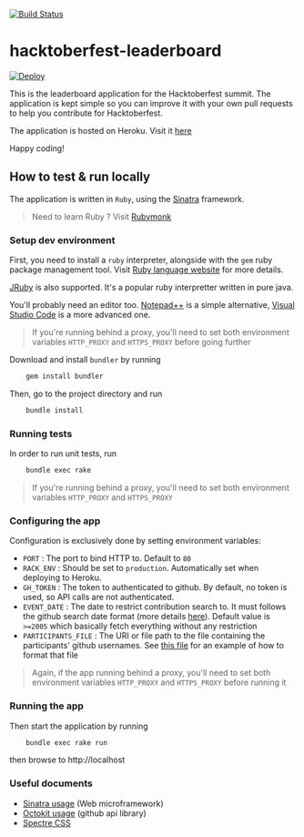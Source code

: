 [![Build Status](https://travis-ci.org/ourtigarage/hacktoberfest-leaderboard.svg?branch=master)](https://travis-ci.org/ourtigarage/hacktoberfest-leaderboard)

# hacktoberfest-leaderboard
[![Deploy](https://www.herokucdn.com/deploy/button.svg)](https://heroku.com/deploy?template=https://github.com/ourtigarage/hacktoberfest-leaderboard)

This is the leaderboard application for the Hacktoberfest summit.
The application is kept simple so you can improve it with your own pull requests to help you
contribute for Hacktoberfest.

The application is hosted on Heroku. Visit it [here](https://hacktoberfest-leaderboard.herokuapp.com/)

Happy coding!

## How to test & run locally
The application is written in `Ruby`, using the [Sinatra](http://www.sinatrarb.com/) framework.
> Need to learn Ruby ? Visit [Rubymonk](https://rubymonk.com/)
### Setup dev environment
First, you need to install a `ruby` interpreter, alongside with the `gem` ruby package management tool.
Visit [Ruby language website](https://www.ruby-lang.org) for more details.

[JRuby](http://jruby.org/) is also supported. It's a popular ruby interpretter written in pure java.

You'll probably need an editor too. [Notepad++](https://notepad-plus-plus.org/) is a simple alternative, [Visual Studio Code](https://code.visualstudio.com/) is a more advanced one.

> If you're running behind a proxy, you'll need to set both environment variables `HTTP_PROXY` and `HTTPS_PROXY` before going further

Download and install `bundler` by running
```bash
    gem install bundler
```

Then, go to the project directory and run
```bash
    bundle install
```

### Running tests
In order to run unit tests, run
```bash
    bundle exec rake
```

> If you're running behind a proxy, you'll need to set both environment variables `HTTP_PROXY` and `HTTPS_PROXY`
### Configuring the app
Configuration is exclusively done by setting environment variables:
* `PORT` : The port to bind HTTP to. Default to `80`
* `RACK_ENV` : Should be set to `production`. Automatically set when deploying to Heroku.
* `GH_TOKEN` : The token to authenticated to github. By default, no token is used, so API calls are not authenticated.
* `EVENT_DATE` : The date to restrict contribution search to. It must follows the github search date format (more details [here](https://help.github.com/articles/understanding-the-search-syntax/#query-for-dates)). Default value is `>=2005` which basically fetch everything without any restriction
* `PARTICIPANTS_FILE` : The URI or file path to the file containing the participants' github usernames. See [this file](https://raw.githubusercontent.com/ourtigarage/hacktoberfest-leaderboard/master/tests/resources/participants.md) for an example of how to format that file

> Again, if the app running behind a proxy, you'll need to set both environment variables `HTTP_PROXY` and `HTTPS_PROXY` before running it

### Running the app
Then start the application by running
```bash
    bundle exec rake run
```
then browse to http://localhost


### Useful documents
* [Sinatra usage](http://www.sinatrarb.com/intro.html) (Web microframework)
* [Octokit usage](http://www.rubydoc.info/gems/octokit/) (github api library)
* [Spectre CSS](https://picturepan2.github.io/spectre)